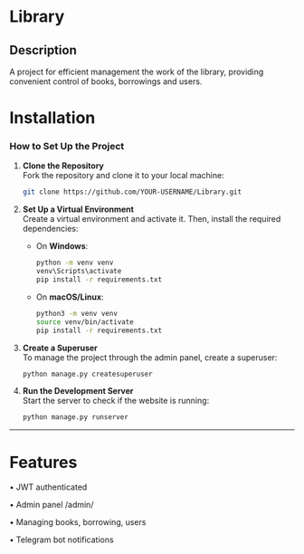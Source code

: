 # Library

Description
---
A project for efficient management the work of the library, 
providing convenient control of books, borrowings and users.

# Installation

### How to Set Up the Project

1. **Clone the Repository**  
   Fork the repository and clone it to your local machine:
   ```bash
   git clone https://github.com/YOUR-USERNAME/Library.git
   ```

2. **Set Up a Virtual Environment**  
   Create a virtual environment and activate it. Then, install the required dependencies:
   
   - On **Windows**:
     ```bash
     python -m venv venv
     venv\Scripts\activate
     pip install -r requirements.txt
     ```
   
   - On **macOS/Linux**:
     ```bash
     python3 -m venv venv
     source venv/bin/activate
     pip install -r requirements.txt
     ```

3. **Create a Superuser**  
   To manage the project through the admin panel, create a superuser:
   ```bash
   python manage.py createsuperuser
   ```

4. **Run the Development Server**  
   Start the server to check if the website is running:
   ```bash
   python manage.py runserver
   ```

---

# Features

• JWT authenticated

• Admin panel /admin/

• Managing books, borrowing, users

• Telegram bot notifications
